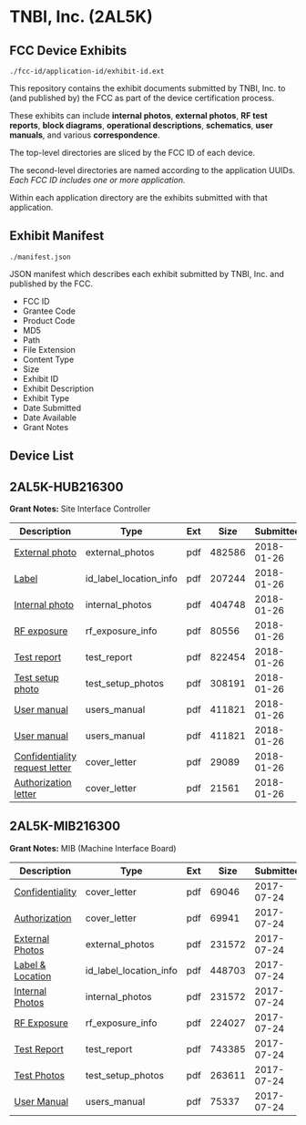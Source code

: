 # TNBI, Inc. (2AL5K)
## FCC Device Exhibits

```
./fcc-id/application-id/exhibit-id.ext
```

This repository contains the exhibit documents submitted by TNBI, Inc. to (and published by) the FCC as part of the device certification process.

These exhibits can include **internal photos**, **external photos**, **RF test reports**, **block diagrams**, **operational descriptions**, **schematics**, **user manuals**, and various **correspondence**.

The top-level directories are sliced by the FCC ID of each device.

The second-level directories are named according to the application UUIDs. *Each FCC ID includes one or more application.*

Within each application directory are the exhibits submitted with that application. 

## Exhibit Manifest

```
./manifest.json
```

JSON manifest which describes each exhibit submitted by TNBI, Inc. and published by the FCC.

- FCC ID
- Grantee Code
- Product Code
- MD5
- Path
- File Extension
- Content Type
- Size
- Exhibit ID
- Exhibit Description
- Exhibit Type
- Date Submitted
- Date Available
- Grant Notes

## Device List
## 2AL5K-HUB216300
**Grant Notes:** Site Interface Controller

| Description | Type | Ext | Size | Submitted | Available |
| ----------- | ---- | --- | ---- | --------- | --------- |
| [External photo](2AL5K-HUB216300/d255c03b1bfe0b580a3107166b8b1399/3730846.pdf) | external_photos | pdf | 482586 | 2018-01-26 | 2018-01-26 |
| [Label](2AL5K-HUB216300/d255c03b1bfe0b580a3107166b8b1399/3730852.pdf) | id_label_location_info | pdf | 207244 | 2018-01-26 | 2018-01-26 |
| [Internal photo](2AL5K-HUB216300/d255c03b1bfe0b580a3107166b8b1399/3730847.pdf) | internal_photos | pdf | 404748 | 2018-01-26 | 2018-01-26 |
| [RF exposure](2AL5K-HUB216300/d255c03b1bfe0b580a3107166b8b1399/3730853.pdf) | rf_exposure_info | pdf | 80556 | 2018-01-26 | 2018-01-26 |
| [Test report](2AL5K-HUB216300/d255c03b1bfe0b580a3107166b8b1399/3730850.pdf) | test_report | pdf | 822454 | 2018-01-26 | 2018-01-26 |
| [Test setup photo](2AL5K-HUB216300/d255c03b1bfe0b580a3107166b8b1399/3730848.pdf) | test_setup_photos | pdf | 308191 | 2018-01-26 | 2018-01-26 |
| [User manual](2AL5K-HUB216300/d255c03b1bfe0b580a3107166b8b1399/3730849.pdf) | users_manual | pdf | 411821 | 2018-01-26 | 2018-01-26 |
| [User manual](2AL5K-HUB216300/d255c03b1bfe0b580a3107166b8b1399/3730849.pdf) | users_manual | pdf | 411821 | 2018-01-26 | 2018-01-26 |
| [Confidentiality request letter](2AL5K-HUB216300/d255c03b1bfe0b580a3107166b8b1399/3730851.pdf) | cover_letter | pdf | 29089 | 2018-01-26 | 2018-01-26 |
| [Authorization letter](2AL5K-HUB216300/d255c03b1bfe0b580a3107166b8b1399/3730854.pdf) | cover_letter | pdf | 21561 | 2018-01-26 | 2018-01-26 |
## 2AL5K-MIB216300
**Grant Notes:** MIB (Machine Interface Board)

| Description | Type | Ext | Size | Submitted | Available |
| ----------- | ---- | --- | ---- | --------- | --------- |
| [Confidentiality](2AL5K-MIB216300/64ee31d1082f1745c097f0c9952141e5/3478814.pdf) | cover_letter | pdf | 69046 | 2017-07-24 | 2017-07-24 |
| [Authorization](2AL5K-MIB216300/64ee31d1082f1745c097f0c9952141e5/3478817.pdf) | cover_letter | pdf | 69941 | 2017-07-24 | 2017-07-24 |
| [External Photos](2AL5K-MIB216300/64ee31d1082f1745c097f0c9952141e5/3478811.pdf) | external_photos | pdf | 231572 | 2017-07-24 | 2017-07-24 |
| [Label & Location](2AL5K-MIB216300/64ee31d1082f1745c097f0c9952141e5/3478815.pdf) | id_label_location_info | pdf | 448703 | 2017-07-24 | 2017-07-24 |
| [Internal Photos](2AL5K-MIB216300/64ee31d1082f1745c097f0c9952141e5/3478812.pdf) | internal_photos | pdf | 231572 | 2017-07-24 | 2017-07-24 |
| [RF Exposure](2AL5K-MIB216300/64ee31d1082f1745c097f0c9952141e5/3478816.pdf) | rf_exposure_info | pdf | 224027 | 2017-07-24 | 2017-07-24 |
| [Test Report](2AL5K-MIB216300/64ee31d1082f1745c097f0c9952141e5/3478818.pdf) | test_report | pdf | 743385 | 2017-07-24 | 2017-07-24 |
| [Test Photos](2AL5K-MIB216300/64ee31d1082f1745c097f0c9952141e5/3478810.pdf) | test_setup_photos | pdf | 263611 | 2017-07-24 | 2017-07-24 |
| [User Manual](2AL5K-MIB216300/64ee31d1082f1745c097f0c9952141e5/3478813.pdf) | users_manual | pdf | 75337 | 2017-07-24 | 2017-07-24 |
